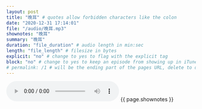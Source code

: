 ```yaml
---
layout: post
title: "晚耳" # quotes allow forbidden characters like the colon
date: "2020-12-31 17:14:01"
file: "/audio/晚耳.mp3"
shownotes: "晚耳"
summary: "晚耳"
duration: "file_duration" # audio length in min:sec
length: "file_length" # filesize in bytes
explicit: "no" # change to yes to flag with the explicit tag
block: "no" # change to yes to keep an episode from showing up in iTunes
# permalink: /1 # will be the ending part of the pages URL, delete to default to the title
---
```


<audio controls>
<source src="{{site.url}}{{site.baseurl}}{{ page.file }}" type="audio/x-mp3">
Your browser does not support the audio element.
</audio>
{{ page.shownotes }}
